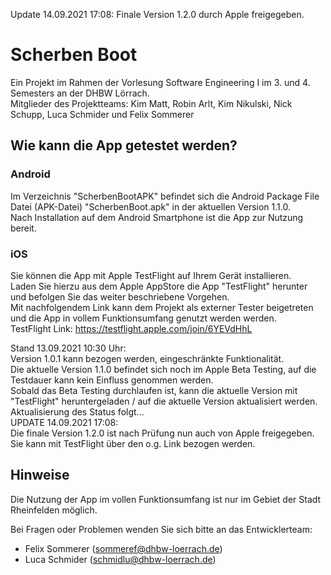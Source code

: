 Update 14.09.2021 17:08: Finale Version 1.2.0 durch Apple freigegeben.

# Scherben Boot

Ein Projekt im Rahmen der Vorlesung Software Engineering I im 3. und 4. Semesters an der DHBW Lörrach.  
Mitglieder des Projektteams: Kim Matt, Robin Arlt, Kim Nikulski, Nick Schupp, Luca Schmider und Felix Sommerer

## Wie kann die App getestet werden?

### Android

Im Verzeichnis "ScherbenBootAPK" befindet sich die Android Package File Datei (APK-Datei) "ScherbenBoot.apk" in der aktuellen Version 1.1.0.  
Nach Installation auf dem Android Smartphone ist die App zur Nutzung bereit.

### iOS

Sie können die App mit Apple TestFlight auf Ihrem Gerät installieren.  
Laden Sie hierzu aus dem Apple AppStore die App "TestFlight" herunter und befolgen Sie das weiter beschriebene Vorgehen.  
Mit nachfolgendem Link kann dem Projekt als externer Tester beigetreten und die App in vollem Funktionsumfang genutzt werden werden.  
TestFlight Link: https://testflight.apple.com/join/6YEVdHhL

Stand 13.09.2021 10:30 Uhr:  
Version 1.0.1 kann bezogen werden, eingeschränkte Funktionalität.  
Die aktuelle Version 1.1.0 befindet sich noch im Apple Beta Testing, auf die Testdauer kann kein Einfluss genommen werden.  
Sobald das Beta Testing durchlaufen ist, kann die aktuelle Version mit "TestFlight" heruntergeladen / auf die aktuelle Version aktualisiert werden.  
Aktualisierung des Status folgt...  
UPDATE 14.09.2021 17:08:  
Die finale Version 1.2.0 ist nach Prüfung nun auch von Apple freigegeben.  
Sie kann mit TestFlight über den o.g. Link bezogen werden.



## Hinweise
Die Nutzung der App im vollen Funktionsumfang ist nur im Gebiet der Stadt Rheinfelden möglich.

Bei Fragen oder Problemen wenden Sie sich bitte an das Entwicklerteam:
- Felix Sommerer (sommeref@dhbw-loerrach.de)
- Luca Schmider (schmidlu@dhbw-loerrach.de)
